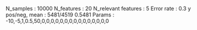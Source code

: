 N_samples                     : 10000
N_features                    : 20
N_relevant features           : 5
Error rate                    : 0.3
y pos/neg, mean               : 5481/4519 0.5481
Params                        : -10,-5,1,0.5,50,0,0,0,0,0,0,0,0,0,0,0,0,0,0,0
